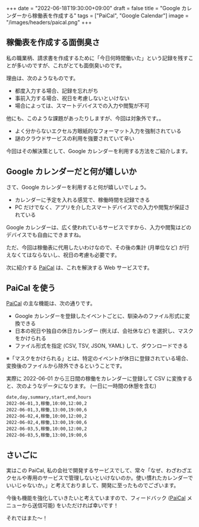 +++
date = "2022-06-18T19:30:00+09:00"
draft = false
title = "Google カレンダーから稼働表を作成する"
tags = ["PaiCal", "Google Calendar"]
image = "/images/headers/paical.png"
+++

## 稼働表を作成する面倒臭さ

私の職業柄、請求書を作成するために「今日何時間働いた」という記録を残すことが多いのですが、これがとても面倒臭いのです。

理由は、次のようなものです。

- 都度入力する場合、記録を忘れがち
- 事前入力する場合、祝日を考慮しないといけない
- 場合によっては、スマートデバイスでの入力や閲覧が不可

他にも、このような課題があったりしますが、今回は対象外です。。

- よく分からないエクセル方眼紙的なフォーマット入力を強制されている
- 謎のクラウドサービスの利用を強要されていて辛い

今回はその解決策として、Google カレンダーを利用する方法をご紹介します。

## Google カレンダーだと何が嬉しいか

さて、Google カレンダーを利用すると何が嬉しいでしょう。

- カレンダーに予定を入れる感覚で、稼働時間を記録できる
- PC だけでなく、アプリを介したスマートデバイスでの入力や閲覧が保証されている

Google カレンダーは、広く使われているサービスですから、入力や閲覧はどのデバイスでも自由にできますね。

ただ、今回は稼働表に代用したいわけなので、その後の集計 (月単位など) が行えなくてはならないし、祝日の考慮も必要です。

次に紹介する [PaiCal](https://paical.io/) は、これを解決する Web サービスです。

## PaiCal を使う

[PaiCal](https://paical.io/) の主な機能は、次の通りです。

- Google カレンダーを登録したイベントごとに、馴染みのファイル形式に変換できる
- 日本の祝日や独自の休日カレンダー (例えば、会社休など) を選択し、マスクをかけられる
- ファイル形式を指定 (CSV, TSV, JSON, YAML) して、ダウンロードできる

※「マスクをかけられる」とは、特定のイベントが休日に登録されている場合、変換後のファイルから除外できるということです。

実際に 2022-06-01 から三日間の稼働をカレンダーに登録して CSV に変換すると、次のようなデータになります。
(一日に一時間の休憩を含む)

```csv
date,day,summary,start,end,hours
2022-06-01,3,稼働,10:00,12:00,2
2022-06-01,3,稼働,13:00,19:00,6
2022-06-02,4,稼働,10:00,12:00,2
2022-06-02,4,稼働,13:00,19:00,6
2022-06-03,5,稼働,10:00,12:00,2
2022-06-03,5,稼働,13:00,19:00,6
```

## さいごに

実はこの PaiCal, 私の会社で開発するサービスでして、常々「なぜ、わざわざエクセルや専用のサービスで管理しないといけないのか。使い慣れたカレンダーでいいじゃないか。」と考えておりまして、開発に至ったものでございます。

今後も機能を強化していきたいと考えていますので、フィードバック ([PaiCal](https://paical.io/) メニューから送信可能) をいただければ幸いです！

それではまた～！
